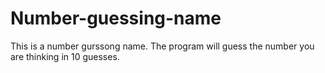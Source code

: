 # Number-guessing-name
This is a number gurssong name. The program will guess the number you are thinking in 10 guesses.